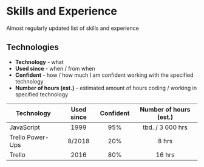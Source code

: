 # Skills and Experience
Almost regularly updated list of skills and experience

## Technologies

- **Technology** - what
- **Used since** - when / from when
- **Confident** - how / how much I am confident working with the specified technology
- **Number of hours (est.)** - estimated amount of hours coding / working in specified technology


| Technology | Used since | Confident | Number of hours (est.) |
| --- | :---: | :---: | :---: |
| JavaScript | 1999 | 95% | tbd. / 3 000 hrs |
| Trello Power-Ups | 8/2018 | 20% | 8 hrs |
| Trello | 2016 | 80% | 16 hrs |
